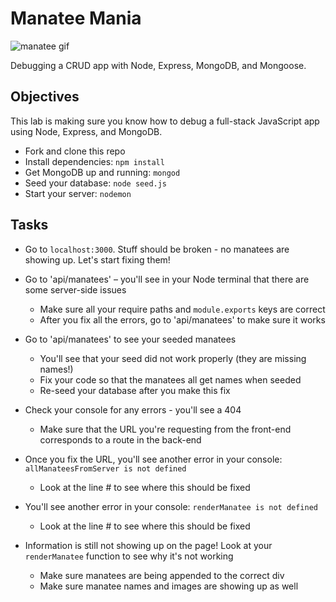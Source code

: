 # Manatee Mania

![manatee gif](https://media2.giphy.com/media/rlkpAmX3gaLWE/giphy.gif)

Debugging a CRUD app with Node, Express, MongoDB, and Mongoose.


## Objectives

This lab is making sure you know how to debug a full-stack JavaScript app using Node, Express, and MongoDB.

- Fork and clone this repo
- Install dependencies: `npm install`
- Get MongoDB up and running: `mongod`
- Seed your database: `node seed.js`
- Start your server: `nodemon`

## Tasks

- Go to `localhost:3000`. Stuff should be broken - no manatees are showing up. Let's start fixing them! 

- Go to 'api/manatees' – you'll see in your Node terminal that there are some server-side issues
    - Make sure all your require paths and `module.exports` keys are correct
    - After you fix all the errors, go to 'api/manatees' to make sure it works

- Go to 'api/manatees' to see your seeded manatees 
    - You'll see that your seed did not work properly (they are missing names!)
    - Fix your code so that the manatees all get names when seeded
    - Re-seed your database after you make this fix

- Check your console for any errors - you'll see a 404
    - Make sure that the URL you're requesting from the front-end corresponds to a route in the back-end

- Once you fix the URL, you'll see another error in your console: `allManateesFromServer is not defined`
    - Look at the line # to see where this should be fixed

- You'll see another error in your console: `renderManatee is not defined`
    - Look at the line # to see where this should be fixed

- Information is still not showing up on the page! Look at your `renderManatee` function to see why it's not working
    - Make sure manatees are being appended to the correct div
    - Make sure manatee names and images are showing up as well
